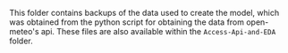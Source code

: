 This folder contains backups of the data used to create the model, which was obtained from the python script for obtaining the data from open-meteo's api. These files are also available within the `Access-Api-and-EDA` folder.
